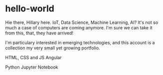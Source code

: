 # hello-world

Hie there, Hillary here. IoT, Data Science, Machine Learning, AI? It's not so much a case of computers are coming anymore. I'm sure we can take it from this, that, they have arrived!

I'm particulary interested in emerging technologies, and this account is a collection my very small yet growing portfolio.

HTML, CSS and JS
Angular

Python
Jupyter Notebook
